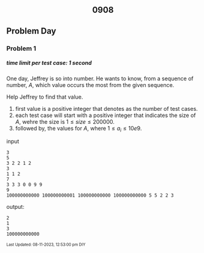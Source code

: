 <h2 align="center">0908</h2>

## Problem Day 

### Problem 1
##### time limit per test case: 1 second 

One day, Jeffrey is so into number. He wants to know, from a sequence of number, $A$, which value occurs the most from the given sequence. 

Help Jeffrey to find that value.

1. first value is a positive integer that denotes as the number of test cases.
2. each test case will start with a positive integer that indicates the size of $A$, wehre the size is $1 \leq size \leq 200000$.
3. followed by, the values for $A$, where $1\leq a_i \leq 10e9$.

input
```
3
5
3 2 2 1 2 
3
1 1 2
7
3 3 3 0 0 9 9
9
100000000000 100000000001 100000000000 100000000000 5 5 2 2 3 
```

output:
```
2
1
3
100000000000 
```




<font size = 1>Last Updated: 08-11-2023, 12:53:00 pm DIY</font>
